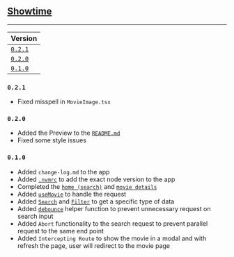 ## <u>Showtime</u>

---

| Version            |
|:-------------------|
| [`0.2.1`](#v0.2.1) |
| [`0.2.0`](#v0.2.0) |
| [`0.1.0`](#v0.1.0) |


### <a id="v0.2.1"/>`0.2.1`

- Fixed misspell in `MovieImage.tsx`

### <a id="v0.2.0"/>`0.2.0`

- Added the Preview to the [`README.md`](./README.md)
- Fixed some style issues

### <a id="v0.1.0"/>`0.1.0`

- Added `change-log.md` to the app
- Added [`.nvmrc`](./.nvmrc) to add the exact node version to the app
- Completed the [`home (search)`](./src/app/page.tsx) and [`movie details`](./src/app/%5Bid%5D/page.tsx)
- Added [`useMovie`](./src/hooks/useMovie.tsx) to handle the request
- Added [`Search`](./src/components/pages/Search.tsx) and [`Filter`](./src/components/pages/Filter.tsx) to get a specific type of data
- Added [`debounce`](./src/utils/debounce.util.ts) helper function to prevent unnecessary request on search input
- Added `Abort` functionality to the search request to prevent parallel request to the same end point
- Added `Intercepting Route` to show the movie in a modal and with refresh the page, user will redirect to the movie page

